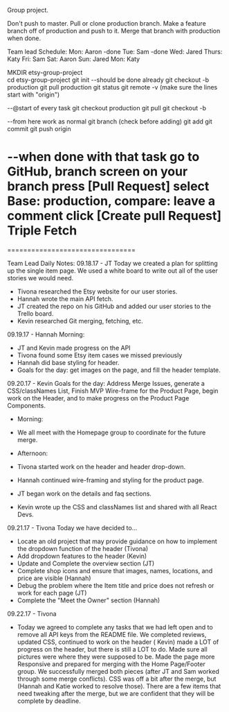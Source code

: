 
Group project.

Don't push to master. Pull or clone production branch. Make a feature branch off of production and push to it. Merge that branch with production when done.

Team lead Schedule:
Mon: Aaron -done
Tue: Sam -done
Wed: Jared
Thurs: Katy
Fri: Sam
Sat: Aaron
Sun: Jared
Mon: Katy

MKDIR etsy-group-project  
cd etsy-group-project
git init    --should be done already
git checkout -b production
git pull <URL> production
git status
git remote -v (make sure the lines start with "origin")

--@start of every task
git checkout production
git pull
git checkout -b <component name = branch name>

--from here work as normal
git branch (check before adding)
git add
git commit
git push origin <component name>

--when done with that task
go to GitHub, branch screen
on your branch press [Pull Request]
select Base: production, compare: <component name>
leave a comment
click [Create pull Request]
Triple Fetch
=======
================================

Team Lead Daily Notes:
09.18.17 - JT
Today we created a plan for splitting up the single item page. We used a white board to write out all of the user stories we would need.
- Tivona researched the Etsy website for our user stories.
- Hannah wrote the main API fetch.
- JT created the repo on his GitHub and added our user stories to the Trello board.
- Kevin researched Git merging, fetching, etc.

09.19.17 - Hannah
Morning:
- JT and Kevin made progress on the API
- Tivona found some Etsy item cases we missed previously
- Hannah did base styling for header.
- Goals for the day: get images on the page, and fill the header template.

09.20.17 - Kevin
Goals for the day: Address Merge Issues, generate a CSS/classNames List, Finish MVP Wire-frame for the Product Page, begin work on the Header, and to make progress on the Product Page Components.

- Morning:
- We all meet with the Homepage group to coordinate for the future merge.

- Afternoon:
- Tivona started work on the header and header drop-down.
- Hannah continued wire-framing and styling for the product page.
- JT began work on the details and faq sections.
- Kevin wrote up the CSS and classNames list and shared with all React Devs.

09.21.17 - Tivona
Today we have decided to...
- Locate an old project that may provide guidance on how to implement the dropdown function of the header (Tivona)
- Add dropdown features to the header (Kevin)
- Update and Complete the overview section (JT)
- Complete shop icons and ensure that images, names, locations, and price are visible (Hannah)
- Debug the problem where the Item title and price does not refresh or work for each page (JT)
- Complete the "Meet the Owner" section (Hannah)

09.22.17 - Tivona
- Today we agreed to complete any tasks that we had left open and to remove all API keys from the README file.  We completed reviews, updated CSS, continued to work on the header ( Kevin) made a LOT of progress on the header, but there is still a LOT to do.  Made sure all pictures were where they were supposed to be.  Made the page more Responsive and prepared for merging with the Home Page/Footer group.  We successfully merged both pieces (after JT and Sam worked through some merge conflicts). CSS was off a bit after the merge, but (Hannah and Katie worked to resolve those).  There are a few items that need tweaking after the merge, but we are confident that they will be complete by deadline.
